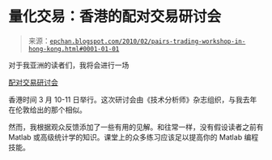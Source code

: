 <!--yml

分类：未分类

日期：2024-05-12 19:04:30

-->

# 量化交易：香港的配对交易研讨会

> 来源：[`epchan.blogspot.com/2010/02/pairs-trading-workshop-in-hong-kong.html#0001-01-01`](http://epchan.blogspot.com/2010/02/pairs-trading-workshop-in-hong-kong.html#0001-01-01)

对于我亚洲的读者们，我将会进行一场

[配对交易研讨会](http://www.technicalanalyst.co.uk/training/pairs-trading.htm)

香港时间 3 月 10-11 日举行。这次研讨会由《技术分析师》杂志组织，与我去年在伦敦给出的那个相似。

然而，我根据观众反馈添加了一些有用的见解。和往常一样，没有假设读者之前有 Matlab 或高级统计学的知识。课堂上的众多练习应该足以提高你的 Matlab 编程技能。
